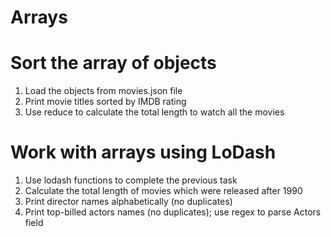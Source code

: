 # Arrays


# Sort the array of objects

1. Load the objects from movies.json file
2. Print movie titles sorted by IMDB rating
3. Use reduce to calculate the total length to watch all the movies


# Work with arrays using LoDash

1. Use lodash functions to complete the previous task
2. Calculate the total length of movies which were released after 1990
3. Print director names alphabetically (no duplicates)
4. Print top-billed actors names (no duplicates); use regex to parse Actors field
